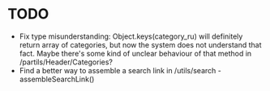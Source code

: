 # TODO
- Fix type misunderstanding: Object.keys(category_ru) will definitely return array of categories, but now the system does not understand that fact. Maybe there's some kind of unclear behaviour of that method in /partils/Header/Categories?
- Find a better way to assemble a search link in /utils/search - assembleSearchLink()